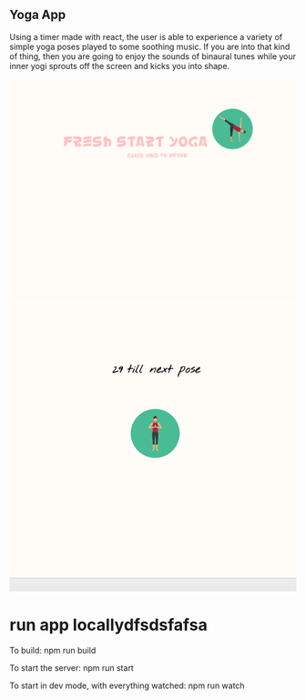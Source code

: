 
## Yoga App 

Using a timer made with react, the user is able to experience a variety of simple yoga poses played to some soothing music.
If you are into that kind of thing, then you are going to enjoy the sounds of binaural tunes while your inner yogi sprouts off the screen and kicks you into shape. 


![full page](/freshStartIntroPage.png)
![full page](/freshStartMainPage.png)

# run app locallydfsdsfafsa

To build: npm run build

To start the server: npm run start

To start in dev mode, with everything watched: npm run watch
